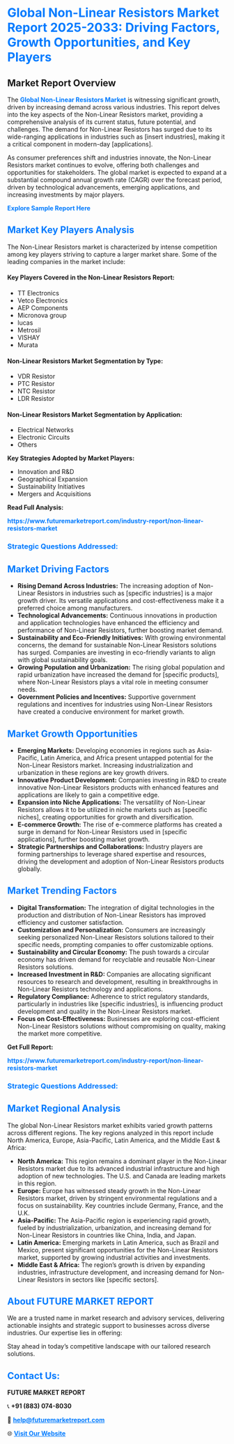 <h1 style="color: #007BFF;">Global Non-Linear Resistors Market Report 2025-2033: Driving Factors, Growth Opportunities, and Key Players</h1>

<section id="overview">
<h2>Market Report Overview</h2>
<p>The <a href="https://www.futuremarketreport.com/industry-report/non-linear-resistors-market" style="color: #007BFF; text-decoration: none;"><strong>Global Non-Linear Resistors Market</strong></a> is witnessing significant growth, driven by increasing demand across various industries. This report delves into the key aspects of the Non-Linear Resistors market, providing a comprehensive analysis of its current status, future potential, and challenges. The demand for Non-Linear Resistors has surged due to its wide-ranging applications in industries such as [insert industries], making it a critical component in modern-day [applications].</p>
<p>As consumer preferences shift and industries innovate, the Non-Linear Resistors market continues to evolve, offering both challenges and opportunities for stakeholders. The global market is expected to expand at a substantial compound annual growth rate (CAGR) over the forecast period, driven by technological advancements, emerging applications, and increasing investments by major players.</p>
</section>

<section id="overview">
<p><a href="https://www.futuremarketreport.com/request-sample/reportId=115478" style="color: #007BFF; text-decoration: none;"><strong>Explore Sample Report Here</strong></a></p>
</section>

<section id="key-players">
<h2 style="color: #007BFF;">Market Key Players Analysis</h2>
<p>The Non-Linear Resistors market is characterized by intense competition among key players striving to capture a larger market share. Some of the leading companies in the market include:</p>
<h4>Key Players Covered in the Non-Linear Resistors Report:</h4>
<ul><li>TT Electronics</li><li>Vetco Electronics</li><li>AEP Components</li><li>Micronova group</li><li>lucas</li><li>Metrosil</li><li>VISHAY</li><li>Murata</li></ul>
<h4>Non-Linear Resistors Market Segmentation by Type:</h4>
<ul><li>VDR Resistor</li><li>PTC Resistor</li><li>NTC Resistor</li><li>LDR Resistor</li></ul>

<h4>Non-Linear Resistors Market Segmentation by Application:</h4>
<ul><li>Electrical Networks</li><li>Electronic Circuits</li><li>Others</li></ul>
<p><strong>Key Strategies Adopted by Market Players:</strong></p>
<ul>
<li>Innovation and R&D</li>
<li>Geographical Expansion</li>
<li>Sustainability Initiatives</li>
<li>Mergers and Acquisitions</li>
</ul>
</section>

<section>
<p><strong>Read Full Analysis: </strong></p><a href="https://www.futuremarketreport.com/industry-report/non-linear-resistors-market" style="color: #007BFF; text-decoration: none;"><strong>https://www.futuremarketreport.com/industry-report/non-linear-resistors-market</strong></a>
<h3 style="color: #007BFF;">Strategic Questions Addressed:</h3>
</section>

<section id="driving-factors">
<h2 style="color: #007BFF;">Market Driving Factors</h2>
<ul>
<li><strong>Rising Demand Across Industries:</strong> The increasing adoption of Non-Linear Resistors in industries such as [specific industries] is a major growth driver. Its versatile applications and cost-effectiveness make it a preferred choice among manufacturers.</li>
<li><strong>Technological Advancements:</strong> Continuous innovations in production and application technologies have enhanced the efficiency and performance of Non-Linear Resistors, further boosting market demand.</li>
<li><strong>Sustainability and Eco-Friendly Initiatives:</strong> With growing environmental concerns, the demand for sustainable Non-Linear Resistors solutions has surged. Companies are investing in eco-friendly variants to align with global sustainability goals.</li>
<li><strong>Growing Population and Urbanization:</strong> The rising global population and rapid urbanization have increased the demand for [specific products], where Non-Linear Resistors plays a vital role in meeting consumer needs.</li>
<li><strong>Government Policies and Incentives:</strong> Supportive government regulations and incentives for industries using Non-Linear Resistors have created a conducive environment for market growth.</li>
</ul>
</section>

<section id="growth-opportunities">
<h2 style="color: #007BFF;">Market Growth Opportunities</h2>
<ul>
<li><strong>Emerging Markets:</strong> Developing economies in regions such as Asia-Pacific, Latin America, and Africa present untapped potential for the Non-Linear Resistors market. Increasing industrialization and urbanization in these regions are key growth drivers.</li>
<li><strong>Innovative Product Development:</strong> Companies investing in R&D to create innovative Non-Linear Resistors products with enhanced features and applications are likely to gain a competitive edge.</li>
<li><strong>Expansion into Niche Applications:</strong> The versatility of Non-Linear Resistors allows it to be utilized in niche markets such as [specific niches], creating opportunities for growth and diversification.</li>
<li><strong>E-commerce Growth:</strong> The rise of e-commerce platforms has created a surge in demand for Non-Linear Resistors used in [specific applications], further boosting market growth.</li>
<li><strong>Strategic Partnerships and Collaborations:</strong> Industry players are forming partnerships to leverage shared expertise and resources, driving the development and adoption of Non-Linear Resistors products globally.</li>
</ul>
</section>

<section id="trending-factors">
<h2 style="color: #007BFF;">Market Trending Factors</h2>
<ul>
<li><strong>Digital Transformation:</strong> The integration of digital technologies in the production and distribution of Non-Linear Resistors has improved efficiency and customer satisfaction.</li>
<li><strong>Customization and Personalization:</strong> Consumers are increasingly seeking personalized Non-Linear Resistors solutions tailored to their specific needs, prompting companies to offer customizable options.</li>
<li><strong>Sustainability and Circular Economy:</strong> The push towards a circular economy has driven demand for recyclable and reusable Non-Linear Resistors solutions.</li>
<li><strong>Increased Investment in R&D:</strong> Companies are allocating significant resources to research and development, resulting in breakthroughs in Non-Linear Resistors technology and applications.</li>
<li><strong>Regulatory Compliance:</strong> Adherence to strict regulatory standards, particularly in industries like [specific industries], is influencing product development and quality in the Non-Linear Resistors market.</li>
<li><strong>Focus on Cost-Effectiveness:</strong> Businesses are exploring cost-efficient Non-Linear Resistors solutions without compromising on quality, making the market more competitive.</li>
</ul>
</section>

<section>
<p><strong>Get Full Report: </strong></p><a href="https://www.futuremarketreport.com/industry-report/non-linear-resistors-market" style="color: #007BFF; text-decoration: none;"><strong>https://www.futuremarketreport.com/industry-report/non-linear-resistors-market</strong></a>
<h3 style="color: #007BFF;">Strategic Questions Addressed:</h3>
</section>


<section id="regional-analysis">
<h2 style="color: #007BFF;">Market Regional Analysis</h2>
<p>The global Non-Linear Resistors market exhibits varied growth patterns across different regions. The key regions analyzed in this report include North America, Europe, Asia-Pacific, Latin America, and the Middle East & Africa:</p>
<ul>
<li><strong>North America:</strong> This region remains a dominant player in the Non-Linear Resistors market due to its advanced industrial infrastructure and high adoption of new technologies. The U.S. and Canada are leading markets in this region.</li>
<li><strong>Europe:</strong> Europe has witnessed steady growth in the Non-Linear Resistors market, driven by stringent environmental regulations and a focus on sustainability. Key countries include Germany, France, and the U.K.</li>
<li><strong>Asia-Pacific:</strong> The Asia-Pacific region is experiencing rapid growth, fueled by industrialization, urbanization, and increasing demand for Non-Linear Resistors in countries like China, India, and Japan.</li>
<li><strong>Latin America:</strong> Emerging markets in Latin America, such as Brazil and Mexico, present significant opportunities for the Non-Linear Resistors market, supported by growing industrial activities and investments.</li>
<li><strong>Middle East & Africa:</strong> The region’s growth is driven by expanding industries, infrastructure development, and increasing demand for Non-Linear Resistors in sectors like [specific sectors].</li>
</ul>
</section>

<footer>
<h2 style="color: #007BFF;">About FUTURE MARKET REPORT</h2>
<p>We are a trusted name in market research and advisory services, delivering actionable insights and strategic support to businesses across diverse industries. Our expertise lies in offering:</p>

<p>Stay ahead in today’s competitive landscape with our tailored research solutions.</p>

<h2 style="color: #007BFF;">Contact Us:</h2>
<p><strong>FUTURE MARKET REPORT</strong></p>
<p>📞 <strong>+91 (883) 074-8030</strong></p>
<p>📧 <strong><a href="mailto:help@futuremarketreport.com" style="color: #007BFF;">help@futuremarketreport.com</a></strong></p>
<p>🌐 <strong><a href="https://www.futuremarketreport.com/" style="color: #007BFF;">Visit Our Website</a></strong></p>
</footer>